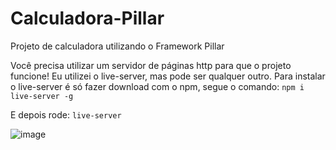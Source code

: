 # Calculadora-Pillar
Projeto de calculadora utilizando o Framework Pillar

Você precisa utilizar um servidor de páginas http para que o projeto funcione!
Eu utilizei o live-server, mas pode ser qualquer outro.
Para instalar o live-server é só fazer download com o npm, segue o comando:
`
  npm i live-server -g
`

E depois rode: `live-server`



![image](https://user-images.githubusercontent.com/72472078/147425553-9c2db68a-f0f3-4445-9fb5-5af63c418994.png)
